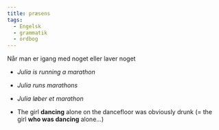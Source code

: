 ```yaml
---
title: præsens
tags:
  - Engelsk
  - grammatik
  - ordbog
---
```

Når man er igang med noget eller laver noget

- *Julia is running a marathon*
- *Julia runs marathons*

- *Julia løber et marathon*

- The girl **dancing** alone on the dancefloor was obviously drunk (= the girl **who was dancing** alone…)


